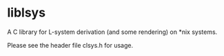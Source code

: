 liblsys
=======

A C library for L-system derivation (and some rendering) on *nix systems. 


Please see the header file clsys.h for usage.
